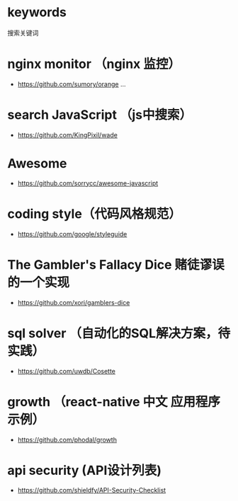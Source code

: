 # keywords
搜索关键词

# nginx monitor （nginx 监控）
* https://github.com/sumory/orange
...

# search JavaScript （js中搜索）
* https://github.com/KingPixil/wade

# Awesome
* https://github.com/sorrycc/awesome-javascript

# coding style（代码风格规范）
* https://github.com/google/styleguide

# The Gambler's Fallacy Dice 赌徒谬误的一个实现
* https://github.com/xori/gamblers-dice

# sql solver （自动化的SQL解决方案，待实践）
* https://github.com/uwdb/Cosette

# growth （react-native 中文 应用程序示例）
* https://github.com/phodal/growth

# api security (API设计列表)
* https://github.com/shieldfy/API-Security-Checklist


